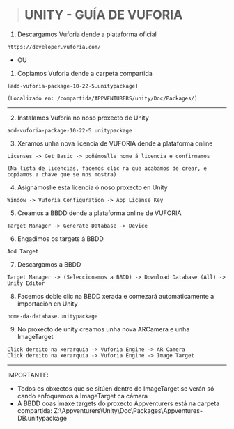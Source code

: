 
> # UNITY - GUÍA DE VUFORIA


1) Descargamos Vuforia dende a plataforma oficial

```
https://developer.vuforia.com/
```

- OU

1) Copiamos Vuforia dende a carpeta compartida

```
[add-vuforia-package-10-22-5.unitypackage]

(Localizado en: /compartida/APPVENTURERS/unity/Doc/Packages/)
```
---
2) Instalamos Vuforia no noso proxecto de Unity

```
add-vuforia-package-10-22-5.unitypackage
```

3) Xeramos unha nova licencia de VUFORIA dende a plataforma online

```
Licenses -> Get Basic -> poñémoslle nome á licencia e confirmamos

(Na lista de licencias, facemos clic na que acabamos de crear, e copiamos a chave que se nos mostra)
```

4) Asignámoslle esta licencia ó noso proxecto en Unity

```
Window -> Vuforia Configuration -> App License Key
```

5) Creamos a BBDD dende a plataforma online de VUFORIA

```
Target Manager -> Generate Database -> Device
```

6) Engadimos os targets á BBDD

```
Add Target
```

7) Descargamos a BBDD

```
Target Manager -> (Seleccionamos a BBDD) -> Download Database (All) -> Unity Editor
```

8) Facemos doble clic na BBDD xerada e comezará automaticamente a importación en Unity
```
nome-da-database.unitypackage
```

9) No proxecto de unity creamos unha nova ARCamera e unha ImageTarget
```
Click dereito na xerarquía -> Vuforia Engine -> AR Camera
Click dereito na xerarquía -> Vuforia Engine -> Image Target

```
--------
IMPORTANTE: 

* Todos os obxectos que se sitúen dentro do ImageTarget se verán só cando enfoquemos a ImageTarget ca cámara
* A BBDD coas imaxe targets do proxecto Appventurers está na carpeta compartida: Z:\Appventurers\Unity\Doc\Packages\Appventures-DB.unitypackage
